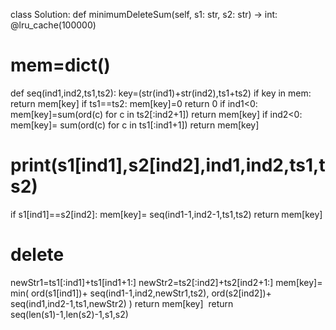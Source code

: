 class Solution:
def minimumDeleteSum(self, s1: str, s2: str) -> int:
@lru_cache(100000)
# mem=dict()
def seq(ind1,ind2,ts1,ts2):
key=(str(ind1)+str(ind2),ts1+ts2)
if key in mem:
return mem[key]
if ts1==ts2:
mem[key]=0
return 0
if ind1<0:
mem[key]=sum(ord(c) for c in ts2[:ind2+1])
return mem[key]
if ind2<0:
mem[key]= sum(ord(c) for c in ts1[:ind1+1])
return mem[key]
# print(s1[ind1],s2[ind2],ind1,ind2,ts1,ts2)
if s1[ind1]==s2[ind2]:
mem[key]= seq(ind1-1,ind2-1,ts1,ts2)
return mem[key]
# delete
newStr1=ts1[:ind1]+ts1[ind1+1:]
newStr2=ts2[:ind2]+ts2[ind2+1:]
mem[key]= min(
ord(s1[ind1])+
seq(ind1-1,ind2,newStr1,ts2),
ord(s2[ind2])+
seq(ind1,ind2-1,ts1,newStr2)
)
return mem[key]
​
return seq(len(s1)-1,len(s2)-1,s1,s2)